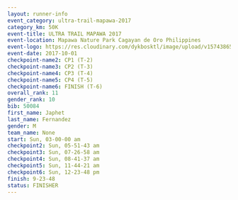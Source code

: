 ```yaml
---
layout: runner-info 
event_category: ultra-trail-mapawa-2017 
category_km: 50K 
event-title: ULTRA TRAIL MAPAWA 2017 
event-location: Mapawa Nature Park Cagayan de Oro Philippines 
event-logo: https://res.cloudinary.com/dykbosktl/image/upload/v1574386563/Logo/image-asset_plfjxn.jpg 
event-date: 2017-10-01 
checkpoint-name2: CP1 (T-2) 
checkpoint-name3: CP2 (T-3) 
checkpoint-name4: CP3 (T-4) 
checkpoint-name5: CP4 (T-5) 
checkpoint-name6: FINISH (T-6) 
overall_rank: 11
gender_rank: 10
bib: 50084
first_name: Japhet
last_name: Fernandez
gender: M
team_name: None
start: Sun, 03-00-00 am
checkpoint2: Sun, 05-51-43 am
checkpoint3: Sun, 07-26-58 am
checkpoint4: Sun, 08-41-37 am
checkpoint5: Sun, 11-44-21 am
checkpoint6: Sun, 12-23-48 pm
finish: 9-23-48
status: FINISHER
---
```

